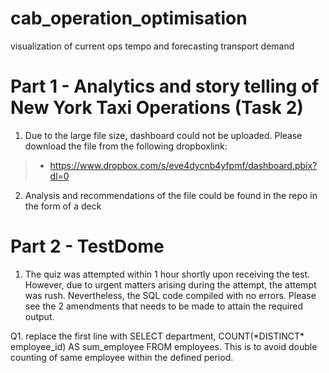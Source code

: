 # cab_operation_optimisation
visualization of current ops tempo and forecasting transport demand


# Part 1 - Analytics and story telling of New York Taxi Operations (Task 2)
1. Due to the large file size, dashboard could not be uploaded. Please download the file from the following dropboxlink:
> * https://www.dropbox.com/s/eve4dycnb4yfpmf/dashboard.pbix?dl=0
2. Analysis and recommendations of the file could be found in the repo in the form of a deck

# Part 2 - TestDome
1) The quiz was attempted within 1 hour shortly upon receiving the test. However, due to urgent matters arising during the attempt, the attempt was rush. Nevertheless, the SQL code compiled with no errors. Please see the 2 amendments that needs to be made to attain the required output. 
 <p> Q1. replace the first line with SELECT  department, COUNT(*DISTINCT* employee_id) AS sum_employee FROM employees. This is to avoid double counting of same employee within the defined period. </p>
